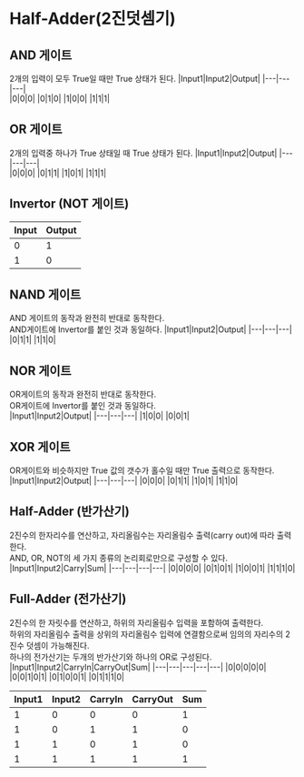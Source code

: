 # Half-Adder(2진덧셈기)

## AND 게이트
2개의 입력이 모두 True일 때만 True 상태가 된다.
|Input1|Input2|Output|
|---|---|---|   
|0|0|0|
|0|1|0|
|1|0|0|
|1|1|1|

## OR 게이트
2개의 입력중 하나가 True 상태일 때 True 상태가 된다.
|Input1|Input2|Output|
|---|---|---|   
|0|0|0|
|0|1|1|
|1|0|1|
|1|1|1|

## Invertor (NOT 게이트)
|Input|Output|
|---|---|   
|0|1|   
|1|0| 

## NAND 게이트
AND 게이트의 동작과 완전히 반대로 동작한다.   
AND게이트에 Invertor를 붙인 것과 동일하다.
|Input1|Input2|Output|
|---|---|---|
|0|1|1|
|1|1|0|

## NOR 게이트
OR게이트의 동작과 완전히 반대로 동작한다.   
OR게이트에 Invertor를 붙인 것과 동일하다.   
|Input1|Input2|Output|
|---|---|---|
|1|0|0|
|0|0|1|

## XOR 게이트
OR게이트와 비슷하지만 True 값의 갯수가 홀수일 때만 True 출력으로 동작한다.
|Input1|Input2|Output|
|---|---|---|
|0|0|0|
|0|1|1|
|1|0|1|
|1|1|0|

## Half-Adder (반가산기)
2진수의 한자리수를 연산하고, 자리올림수는 자리올림수 출력(carry out)에 따라 출력한다.   
AND, OR, NOT의 세 가지 종류의 논리회로만으로 구성할 수 있다.
|Input1|Input2|Carry|Sum|
|---|---|---|---|
|0|0|0|0|
|0|1|0|1|
|1|0|0|1|
|1|1|1|0|

## Full-Adder (전가산기)
2진수의 한 자릿수를 연산하고, 하위의 자리올림수 입력을 포함하여 출력한다.   
하위의 자리올림수 출력을 상위의 자리올림수 입력에 연결함으로써 임의의 자리수의 2진수 덧셈이 가능해진다.   
하나의 전가산기는 두개의 반가산기와 하나의 OR로 구성된다.
|Input1|Input2|CarryIn|CarryOut|Sum|
|---|---|---|---|---|
|0|0|0|0|0|
|0|0|1|0|1|
|0|1|0|0|1|
|0|1|1|1|0|

|Input1|Input2|CarryIn|CarryOut|Sum|
|---|---|---|---|---|
|1|0|0|0|1|
|1|0|1|1|0|
|1|1|0|1|0|
|1|1|1|1|1|
